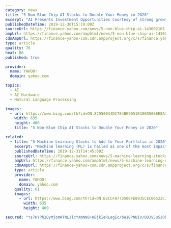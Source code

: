 ```yaml
---
category: news
title: "5 Non-Blue Chip AI Stocks to Double Your Money in 2020"
excerpt: "AI Presents Investment Opportunities Courtesy of strong growth prospects, companies that invest in AI opportunities have spiked interest amongst investors. Blue-chip companies such as Alphabet GOOGL, Microsoft MSFT and Amazon AMZN are already standing out as AI-intensive companies, making the technology pervasive across most of their product lines."
publishedDateTime: 2019-12-30T15:19:00Z
sourceUrl: https://finance.yahoo.com/news/5-non-blue-chip-ai-143602161.html
ampUrl: https://finance.yahoo.com/amphtml/news/5-non-blue-chip-ai-143602161.html
cdnAmpUrl: https://finance-yahoo-com.cdn.ampproject.org/c/s/finance.yahoo.com/amphtml/news/5-non-blue-chip-ai-143602161.html
type: article
quality: 76
heat: 86
published: true

provider:
  name: YAHOO!
  domain: yahoo.com

topics:
  - AI
  - AI Hardware
  - Natural Language Processing

images:
  - url: https://www.bing.com/th?id=ON.8CD50034DC784BE9051E38ED5068E8A3
    width: 635
    height: 400
    title: "5 Non-Blue Chip AI Stocks to Double Your Money in 2020"

related:
  - title: "5 Machine Learning Stocks to Add to Your Portfolio in 2020"
    excerpt: "Machine learning (ML) is hailed as one of the most impactful technologies in the AI spectrum. Comprising algorithms, ML applications are capable of enabling devices to learn, improve and make decisions automatically, without any explicit programming or human involvement. The application of ML has grown rapidly over the past years, bringing out ..."
    publishedDateTime: 2019-12-31T14:45:00Z
    sourceUrl: https://finance.yahoo.com/news/5-machine-learning-stocks-add-135101962.html
    ampUrl: https://finance.yahoo.com/amphtml/news/5-machine-learning-stocks-add-135101962.html
    cdnAmpUrl: https://finance-yahoo-com.cdn.ampproject.org/c/s/finance.yahoo.com/amphtml/news/5-machine-learning-stocks-add-135101962.html
    type: article
    provider:
      name: YAHOO!
      domain: yahoo.com
    quality: 61
    images:
      - url: https://www.bing.com/th?id=ON.B2CCFA773500FE8935CEC00522C14FF0
        width: 635
        height: 400

secured: "Ys7HYPh2DyMjomWTNLJicYXmNN8+KBjkIeRLegEc/bW18PNUiV/ODJVJu5J0hu/x+OSlZWYavmBjq0quCkXFY/XMVQvmrKt9jk1SxZLBp9oYrt+Xy6VtTCx6S4LucfZrYHpkqenCyScLg2icIIwbMYV25alBzPJUvp5BvTvQvl0F3yTvaxLebdlcWFMCKTsKcbfKpPehjIAI3Zt/C2ZuP3wGykarXmJz1P9XdeCMEcowos+W/3/5ERHhBDCVIPO4RntNbud91fZPcdR3asEgOQ==;xVxW98q5jX29/RJRy8jjyw=="
---
```



